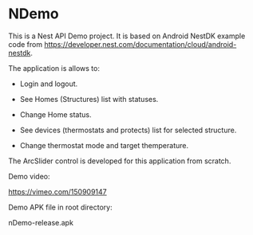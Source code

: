 # NDemo

This is a Nest API Demo project.
It is based on Android NestDK example code from https://developer.nest.com/documentation/cloud/android-nestdk.

The application is allows to:

* Login and logout.

* See Homes (Structures) list with statuses.

* Change Home status.

* See devices (thermostats and protects) list for selected structure.

* Change thermostat mode and target themperature.

The ArcSlider control is developed for this application from scratch.

Demo video:

https://vimeo.com/150909147

Demo APK file in root directory:

nDemo-release.apk